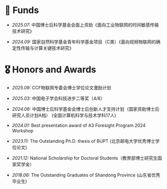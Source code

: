 # 📖 Funds

* *2025.07:* 中国博士后科学基金会面上资助《面向工业物联网的时间敏感传输技术研究》

* *2024.09:* 国家自然科学基金青年科学基金项目（C类）《面向视频物联网的确定性传输与计算关键技术研究》

# 🎖 Honors and Awards

* *2025.09:* CCF物联网专委会博士学位论文激励计划

* *2025.03:* 中国电子学会科技进步二等奖（4/8）

* *2024.06:* 中国博士后科学基金会博士后创新人才支持计划（国家资助博士后研究人员计划A档） (全国计算机科学与技术学科17人)

* *2024.01:* Best presentation award of A3 Foresight Program 2024 Workshop

* *2023.11:* The Outstanding Ph.D. thesis of BUPT (北京邮电大学优秀博士学位论文)

* *2021.12:* National Scholarship for Doctoral Students（教育部博士研究生国家奖学金）

* *2018.06:* The Outstanding Graduates of Shandong Province (山东省优秀毕业生)

